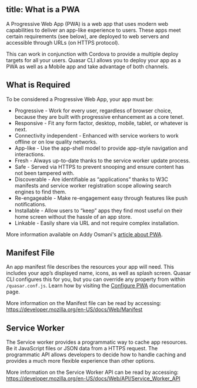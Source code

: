 title: What is a PWA
---
A Progressive Web App (PWA) is a web app that uses modern web capabilities to deliver an app-like experience to users. These apps meet certain requirements (see below), are deployed to web servers and accessible through URLs (on HTTPS protocol).

This can work in conjunction with Cordova to provide a multiple deploy targets for all your users. Quasar CLI allows you to deploy your app as a PWA as well as a Mobile app and take advantage of both channels.

## What is Required
To be considered a Progressive Web App, your app must be:
* Progressive - Work for every user, regardless of browser choice, because they are built with progressive enhancement as a core tenet.
* Responsive - Fit any form factor, desktop, mobile, tablet, or whatever is next.
* Connectivity independent - Enhanced with service workers to work offline or on low quality networks.
* App-like - Use the app-shell model to provide app-style navigation and interactions.
* Fresh - Always up-to-date thanks to the service worker update process.
* Safe - Served via HTTPS to prevent snooping and ensure content has not been tampered with.
* Discoverable - Are identifiable as “applications” thanks to W3C manifests and service worker registration scope allowing search engines to find them.
* Re-engageable - Make re-engagement easy through features like push notifications.
* Installable - Allow users to “keep” apps they find most useful on their home screen without the hassle of an app store.
* Linkable - Easily share via URL and not require complex installation.

More information available on Addy Osmani's [article about PWA](https://addyosmani.com/blog/getting-started-with-progressive-web-apps/).

## Manifest File
An app manifest file describes the resources your app will need. This includes your app’s displayed name, icons, as well as splash screen. Quasar CLI configures this for you, but you can override any property from within `/quasar.conf.js`. Learn how by visiting the [Configure PWA](/guide/pwa-configuring-pwa.html) documentation page.

More information on the Manifest file can be read by accessing:
https://developer.mozilla.org/en-US/docs/Web/Manifest

## Service Worker
The Service worker provides a programmatic way to cache app resources. Be it JavaScript files or JSON data from a HTTPS request. The programmatic API allows developers to decide how to handle caching and provides a much more flexible experience than other options.

More information on the Service Worker API can be read by accessing:
https://developer.mozilla.org/en-US/docs/Web/API/Service_Worker_API

